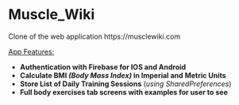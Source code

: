 # Muscle_Wiki

<p>Clone of the web application https://musclewiki.com</p>

<u>App Features:</u>

* __Authentication with Firebase for IOS and Android__
* __Calculate BMI *(Body Mass Index)* in Imperial and Metric Units__
* __Store List of Daily Training Sessions__ (_using SharedPreferences_)
* __Full body exercises tab screens with examples for user to see__

